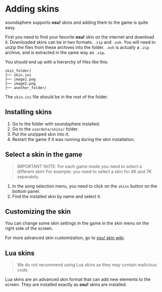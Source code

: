 # Adding skins
soundsphere supports **osu!** skins and adding them to the game is quite easy. 

First you need to find your favorite **osu!** skin on the internet and download it. Downloaded skins can be in two formats: `.zip` and `.osk`. You will need to unzip the files from these archives into the folder. `.osk` is actually a `.zip` archive, and is extracted in the same way as `.zip`.  

You should end up with a hierarchy of files like this:  
```
skin_folder/
├── skin.ini
├── image1.png
├── image2.png
├── another_folder/
```

The `skin.ini` file should be in the root of the folder.

## Installing skins
1. Go to the folder with soundsphere installed.
2. Go to the `userdata/skins/` folder.
3. Put the unzipped skin into it.
4. Restart the game if it was running during the skin installation.

## Select a skin in the game
> IMPORTANT NOTE: For each game mode you need to select a different skin! For example: you need to select a skin for 4K and 7K separately.
1. In the song selection menu, you need to click on the `skins` button on the bottom panel.
2. Find the installed skin by name and select it.

## Customizing the skin
You can change some skin settings in the game in the skin menu on the right side of the screen.

For more advanced skin customization, go to [osu! skin wiki](https://osu.ppy.sh/wiki/en/Skinning).

## Lua skins
> We do not recommend using Lua skins as they may contain malicious code.  

Lua skins are an advanced skin format that can add new elements to the screen. They are installed exactly as **osu!** skins are installed.  
